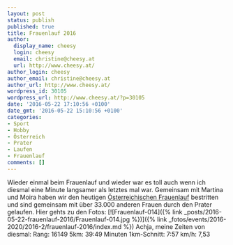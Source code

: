 ```yaml
---
layout: post
status: publish
published: true
title: Frauenlauf 2016
author:
  display_name: cheesy
  login: cheesy
  email: christine@cheesy.at
  url: http://www.cheesy.at/
author_login: cheesy
author_email: christine@cheesy.at
author_url: http://www.cheesy.at/
wordpress_id: 30105
wordpress_url: http://www.cheesy.at/?p=30105
date: '2016-05-22 17:10:56 +0100'
date_gmt: '2016-05-22 15:10:56 +0100'
categories:
- Sport
- Hobby
- Österreich
- Prater
- Laufen
- Frauenlauf
comments: []
---
```

Wieder einmal beim Frauenlauf und wieder war es toll auch wenn ich diesmal eine Minute langsamer als letztes mal war. Gemeinsam mit Martina und Moira haben wir den heutigen [Österreichischen Frauenlauf](http://www.oesterreichischer-frauenlauf.at/) bestritten und sind gemeinsam mit über 33.000 anderen Frauen durch den Prater gelaufen.
Hier gehts zu den Fotos:
[![Frauenlauf-014]({% link _posts/2016-05-22-frauenlauf-2016/Frauenlauf-014.jpg %})]({% link _fotos/events/2016-2020/2016-2/frauenlauf-2016/index.md %})
Achja, meine Zeiten von diesmal:
Rang: 16149
5km: 39:49 Minuten
1km-Schnitt: 7:57
km/h: 7,53
